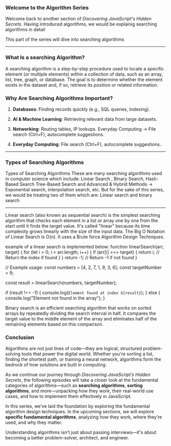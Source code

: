 ### Welcome to the Algorithm Series

Welcome back to another section of *Discovering JavaScript's Hidden Secrets*. Having introduced algorithms, we would be explainig searching algorithms in detail

This part of the series will dive into searching algorithms 

---

### What Is a searching Algorithm?

A searching algorithm is a step-by-step procedure used to locate a specific element (or multiple elements) within a collection of data, such as an array, list, tree, graph, or database. The goal is to determine whether the element exists in the dataset and, if so, retrieve its position or related information.

### Why Are Searching Algorithms Important?
1. **Databases**: Finding records quickly (e.g., SQL queries, indexing).

2. **AI & Machine Learning**: Retrieving relevant data from large datasets.

3. **Networking**: Routing tables, IP lookups.
Everyday Computing → File search (Ctrl+F), autocomplete suggestions.
5. **Everyday Computing**: File search (Ctrl+F), autocomplete suggestions..

---

### Types of Searching Algorithms
Types of Searching Algorithms
These are many searching algorithms used in computer science which include:
Linear Search , Binary Search, Hash-Based Search Tree-Based Search and Advanced & Hybrid Methods → Exponential search, interpolation search, etc. But for the sake of this series, we would be treating two of them which are: 
Linear search and binary search


---


Linear search (also known as sequential search) is the simplest searching algorithm that checks each element in a list or array one by one from the start until it finds the target value. It's called "linear" because its time complexity grows linearly with the size of the input data. The Big O Notation of Linear Search is O(n). It uses a Brute force Algorithm Design Techniques.

example of a linear search is implemented below:
function linearSearch(arr, target) {
    for (let i = 0; i < arr.length; i++) {
        if (arr[i] === target) {
            return i; // Return the index if found
        }
    }
    return -1; // Return -1 if not found
}

// Example usage:
const numbers = [4, 2, 7, 1, 9, 3, 6];
const targetNumber = 9;

const result = linearSearch(numbers, targetNumber);

if (result !== -1) {
    console.log(`Element found at index ${result}`);
} else {
    console.log("Element not found in the array");
}

Binary search is an efficient searching algorithm that works on sorted arrays by repeatedly dividing the search interval in half. It compares the target value to the middle element of the array and eliminates half of the remaining elements based on this comparison.
### Conclusion 

Algorithms are not just lines of code—they are logical, structured problem-solving tools that power the digital world. Whether you're sorting a list, finding the shortest path, or training a neural network, algorithms form the bedrock of how solutions are built in computing.

As we continue our journey through *Discovering JavaScript’s Hidden Secrets*, the following episodes will take a closer look at the fundamental categories of algorithms—such as **searching algorithms**, **sorting algorithms**, and more—unpacking how they work, their real-world use cases, and how to implement them effectively in JavaScript.

In this series, we’ve laid the foundation by exploring the fundamental algorithm design techniques. In the upcoming sections, we will explore **specific fundamental algorithms**, analyzing how they work, where they’re used, and why they matter.

Understanding algorithms isn't just about passing interviews—it's about becoming a better problem-solver, architect, and engineer.



